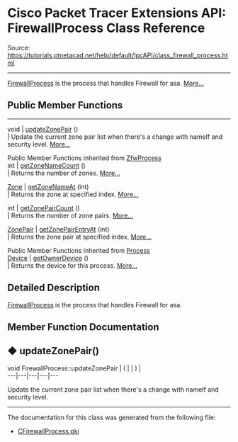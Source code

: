 # Cisco Packet Tracer Extensions API: FirewallProcess Class Reference

Source: https://tutorials.ptnetacad.net/help/default/IpcAPI/class_firewall_process.html

---

[FirewallProcess](class_firewall_process.html "FirewallProcess is the process that handles Firewall for asa.") is the process that handles Firewall for asa. [More...](class_firewall_process.html#details)

##  Public Member Functions  
  
---  
void | [updateZonePair](class_firewall_process.html#a878f961d8af60a3268577c92ccaae9ea) ()  
| Update the current zone pair list when there's a change with nameIf and security level. [More...](class_firewall_process.html#a878f961d8af60a3268577c92ccaae9ea)  
  
Public Member Functions inherited from [ZfwProcess](class_zfw_process.html)  
int | [getZoneNameCount](class_zfw_process.html#aac126715ecbcd1f22a4aabc2c46c8d84) ()  
| Returns the number of zones. [More...](class_zfw_process.html#aac126715ecbcd1f22a4aabc2c46c8d84)  
  
[Zone](class_zone.html) | [getZoneNameAt](class_zfw_process.html#ab766a0dd0ee4684a5028ebfb4d9def48) (int)  
| Returns the zone at specified index. [More...](class_zfw_process.html#ab766a0dd0ee4684a5028ebfb4d9def48)  
  
int | [getZonePairCount](class_zfw_process.html#ac8b36cdd46be8d558dceea2c52593aef) ()  
| Returns the number of zone pairs. [More...](class_zfw_process.html#ac8b36cdd46be8d558dceea2c52593aef)  
  
[ZonePair](class_zone_pair.html) | [getZonePairEntryAt](class_zfw_process.html#a9ed4a6443591beab8ae74f2464f0fa49) (int)  
| Returns the zone pair at specified index. [More...](class_zfw_process.html#a9ed4a6443591beab8ae74f2464f0fa49)  
  
Public Member Functions inherited from [Process](class_process.html)  
[Device](class_device.html) | [getOwnerDevice](class_process.html#a9cc34f553b0325e0f4074301fd36b77b) ()  
| Returns the device for this process. [More...](class_process.html#a9cc34f553b0325e0f4074301fd36b77b)  
  
  
## Detailed Description

[FirewallProcess](class_firewall_process.html "FirewallProcess is the process that handles Firewall for asa.") is the process that handles Firewall for asa. 

## Member Function Documentation

## ◆ updateZonePair()

void FirewallProcess::updateZonePair  | ( | | ) |   
---|---|---|---|---  
  
Update the current zone pair list when there's a change with nameIf and security level. 

* * *

The documentation for this class was generated from the following file:

  * [CFirewallProcess.pki](_c_firewall_process_8pki.html)


